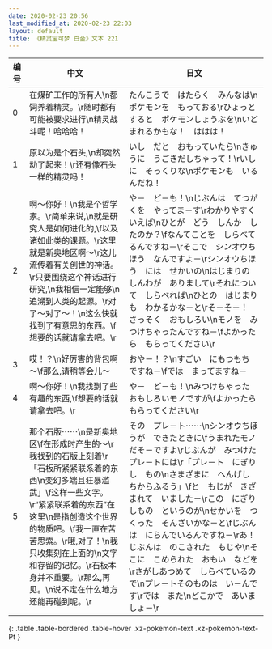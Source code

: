 ```yaml
---
date: 2020-02-23 20:56
last_modified_at: 2020-02-23 22:03
layout: default
title: 《精灵宝可梦 白金》文本 221
---
```

| 编号 | 中文 | 日文 |
| ---- | ---- | ---- |
| 0 | 在煤矿工作的所有人\n都饲养着精灵。\r随时都有可能被要求进行\n精灵战斗呢！哈哈哈！ | たんこうで　はたらく　みんなは\nポケモンを　もっておる\rひょっとすると　ポケモンしょうぶを\nいどまれるかもな！　ははは！ |
| 1 | 原以为是个石头,\n却突然动了起来！\r还有像石头一样的精灵吗！ | いし　だと　おもっていたら\nきゅうに　うごきだしちゃって！\rいしに　そっくりな\nポケモンも　いるんだね！ |
| 2 | 啊～你好！\n我是个哲学家。\r简单来说,\n就是研究人是如何进化的,\f以及诸如此类的课题。\r这里就是新奥地区啊～\r这儿流传着有关创世的神话。\r只要围绕这个神话进行研究,\n我相信一定能够\n追溯到人类的起源。\r对了～对了～！\n这么快就找到了有意思的东西。\f想要的话就请拿去吧。\r | や－　ど－も！\nじぶんは　てつがくを　やってま－す\rわかりやすく　いえば\nひとが　どう　しんか　したのか？\fなんてことを　しらべてるんですね－\rそこで　シンオウちほう　なんですよ－\rシンオウちほう　には　せかいの\nはじまりの　しんわが　ありまして\rそれについて　しらべれば\nひとの　はじまりも　わかるかな－と\rそ－そ－！　さっそく　おもしろい\nモノを　みつけちゃったんですね－\fよかったら　もらってください\r |
| 3 | 哎！？\n好厉害的背包啊～\f那么,请稍等会儿～ | おや－！？\nすごい　にもつもち　ですね－\fでは　まってますね－ |
| 4 | 啊～你好！\n我找到了些有趣的东西,\f想要的话就请拿去吧。\r | や－　ど－も！\nみつけちゃった　おもしろいモノですが\fよかったら　もらってください\r |
| 5 | 那个石版⋯⋯\n是新奥地区\f在形成时产生的～\r我找到的石版上刻着\r「石板所紧紧联系着的东西\n变幻多端且狂暴滥武」\f这样一些文字。\r“紧紧联系着的东西”在这里\n是指创造这个世界的物质吧。\f我一直在苦苦思索。\r哦,对了！\n我只收集刻在上面的\n文字和存留的记忆。\r石板本身并不重要。\r那么,再见。\n说不定在什么地方还能再碰到呢。\r | その　プレ－ト⋯⋯\nシンオウちほうが　できたときに\fうまれたモノ　だそ－ですよ\rじぶんが　みつけた　プレ－トには\r「プレ－ト　にぎりし　もの\nさまざまに　へんげし　ちからふるう」\fと　もじが　きざまれて　いました－\rこの　にぎりしもの　というのが\nせかいを　つくった　そんざいかな－と\fじぶんは　にらんでいるんですね－\rあ！　じぶんは　のこされた　もじや\nそこに　こめられた　おもい　などを\rさがしあつめて　しらべているので\nプレ－トそのものは　い－んです\rでは　また\nどこかで　あいましょ－\r |
{: .table .table-bordered .table-hover .xz-pokemon-text .xz-pokemon-text-Pt }